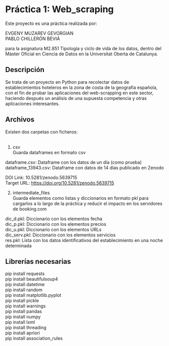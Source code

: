 # Práctica 1: Web_scraping

Este proyecto es una práctica realizada por:<br>

EVGENY MUZAREV GEVORGIAN<br>
PABLO CHILLERÓN BEVIÁ<br>

para la asignatura M2.851 Tipología y ciclo de vida de los datos, dentro del Máster Oficial en Ciencia de Datos en la Universitat Oberta de Catalunya.<br>

## Descripción

Se trata de un proyecto en Python para recolectar datos de establecimientos hoteleros en la zona de costa de la geografía española, con el fin de probar las aplicaciones del web-scrapping en este sector, haciendo después un análisis de una supuesta competencia y otras aplicaciones interesantes.<br>

## Archivos
Existen dos carpetas con ficheros:<br>
<br>
1) csv<br>
Guarda dataframes en formato csv<br>


dataframe.csv: Dataframe con los datos de un día (como prueba)<br>
dataframe_13943.csv: Dataframe con datos de 14 días publicado en Zenodo<br>

DOI Link: 10.5281/zenodo.5639715<br>
Target URL: https://doi.org/10.5281/zenodo.5639715<br>

2) intermediate_files<br>
Guarda elementos como listas y diccionarios en formato pkl para cargarlos a lo largo de la práctica y reducir el impacto en los servidores de booking.com<br>


dic_d.pkl: Diccionario con los elementos fecha<br>
dic_p.pkl: Diccionario con los elementos precios<br>
dic_u.pkl: Diccionario con los elementos URLs<br>
dic_serv.pkl: Diccionario con los elementos servicios<br>
res.pkl: Lista con los datos identificativos del establecimiento en una noche determinada<br>

## Librerías necesarias<br>
pip install requests<br>
pip install beautifulsoup4<br>
pip install datetime<br>
pip install random<br>
pip install matplotlib.pyplot<br>
pip install pickle<br>
pip install warnings<br>
pip install pandas<br>
pip install numpy<br>
pip install lxml<br>
pip install threading<br>
pip install apriori<br>
pip install association_rules<br>
